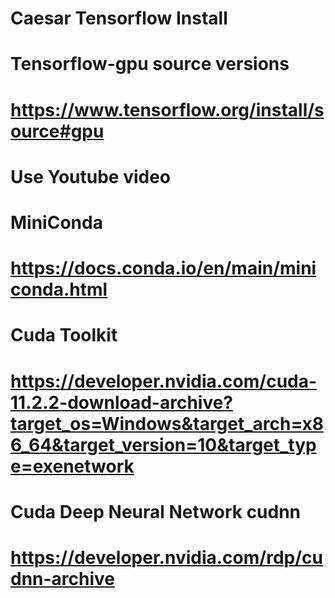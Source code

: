 # Caesar Tensorflow Install 
# Tensorflow-gpu source versions
# https://www.tensorflow.org/install/source#gpu

# Use Youtube video
# MiniConda 
# https://docs.conda.io/en/main/miniconda.html
# Cuda Toolkit
# https://developer.nvidia.com/cuda-11.2.2-download-archive?target_os=Windows&target_arch=x86_64&target_version=10&target_type=exenetwork

# Cuda Deep Neural Network cudnn
# https://developer.nvidia.com/rdp/cudnn-archive